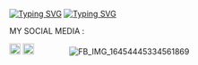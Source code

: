 
[![Typing SVG](https://readme-typing-svg.herokuapp.com?lines=Welcome+To+Github+Niammi+EKSDI)](https://git.io/typing-svg)
[![Typing SVG](https://readme-typing-svg.herokuapp.com?lines=Terimakasih+Sudah+Mampir)](https://git.io/typing-svg)

<!---
WhoNiammi/WhoNiammi is a ✨ special ✨ repository because its `README.md` (this file) appears on your GitHub profile.
You can click the Preview link to take a look at your changes.
--->
MY SOCIAL MEDIA :

<a href="https://Instagram.com/onlyniammi"><img src="https://disk.mediaindonesia.com/thumbs/1800x1200/news/2020/03/1e2c29c543e1c21f54846e7f3eae7c7e.jpg" alt="alt text" width="20" height="20"></a> 
<a href="https://www.facebook.com/NIAMMIXD."><img src="https://upload.wikimedia.org/wikipedia/commons/5/51/Facebook_f_logo_%282019%29.svg" alt="alt text" width="20" height="20"></a> 
&nbsp;&nbsp;     &nbsp;&nbsp;    &nbsp;&nbsp;   &nbsp;&nbsp;   &nbsp;&nbsp;
![FB_IMG_16454445334561869](https://user-images.githubusercontent.com/95429798/156431943-650b99e3-8fe6-43d1-8be6-e02d727efd27.jpg)

